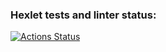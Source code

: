 ### Hexlet tests and linter status:
[![Actions Status](https://github.com/mrmelvin/java-project-72/workflows/hexlet-check/badge.svg)](https://github.com/mrmelvin/java-project-72/actions)
